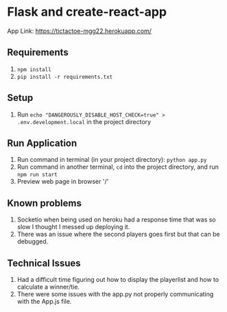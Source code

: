 # Flask and create-react-app

App Link: https://tictactoe-mgg22.herokuapp.com/ 

## Requirements

1. `npm install`
2. `pip install -r requirements.txt`

## Setup

1. Run `echo "DANGEROUSLY_DISABLE_HOST_CHECK=true" > .env.development.local` in the project directory

## Run Application

1. Run command in terminal (in your project directory): `python app.py`
2. Run command in another terminal, `cd` into the project directory, and run `npm run start`
3. Preview web page in browser '/'

## Known problems

1. Socketio when being used on heroku had a response time that was so slow I thought I messed up deploying it.
2. There was an issue where the second players goes first but that can be debugged.

## Technical Issues

1. Had a difficult time figuring out how to display the playerlist and how to calculate a winner/tie.
2. There were some issues with the app.py not properly communicating with the App.js file.
